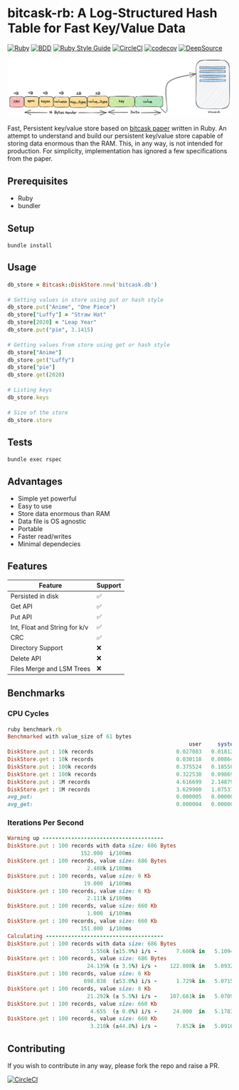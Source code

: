 # bitcask-rb: A Log-Structured Hash Table for Fast Key/Value Data

[![Ruby](https://img.shields.io/badge/ruby-3.1.1-brightgreen)](https://www.ruby-lang.org/en/)
[![BDD](https://img.shields.io/badge/rspec-3.1-green)](https://rspec.info/)
[![Ruby Style Guide](https://img.shields.io/badge/code%20style-rubocop-red)](https://github.com/rubocop/rubocop)
[![CircleCI](https://dl.circleci.com/status-badge/img/gh/dineshgowda24/bitcask-rb/tree/main.svg?style=shield)](https://dl.circleci.com/status-badge/redirect/gh/dineshgowda24/bitcask-rb/tree/main)
[![codecov](https://codecov.io/gh/dineshgowda24/bitcask-rb/branch/main/graph/badge.svg?token=HY8IQSEKCA)](https://codecov.io/gh/dineshgowda24/bitcask-rb)
[![DeepSource](https://deepsource.io/gh/dineshgowda24/bitcask-rb.svg/?label=active+issues&token=aISrLFG-Rwka_9MMiZixX_NT)](https://deepsource.io/gh/dineshgowda24/bitcask-rb/?ref=repository-badge)

<img src="image.png"/>

Fast, Persistent key/value store based on [bitcask paper](https://riak.com/assets/bitcask-intro.pdf) written in Ruby.
An attempt to understand and build our persistent key/value store capable of storing data enormous than the RAM. This, in any way, is not intended for production. For simplicity, implementation has ignored a few specifications from the paper.

## Prerequisites

- Ruby
- bundler

## Setup

```shell
bundle install
```

## Usage

```ruby
db_store = Bitcask::DiskStore.new('bitcask.db')

# Setting values in store using put or hash style
db_store.put("Anime", "One Piece")
db_store["Luffy"] = "Straw Hat"
db_store[2020] = "Leap Year"
db_store.put("pie", 3.1415)

# Getting values from store using get or hash style
db_store["Anime"]
db_store.get("Luffy")
db_store["pie"]
db_store.get(2020)

# Listing keys
db_store.keys

# Size of the store
db_store.store
```

## Tests

```shell
bundle exec rspec
```

## Advantages

- Simple yet powerful
- Easy to use
- Store data enormous than RAM
- Data file is OS agnostic
- Portable
- Faster read/writes
- Minimal dependecies

## Features

| Feature                               | Support            |
|---------------------------------------|--------------------|
| Persisted in disk                     | :white_check_mark: |
| Get API                               | :white_check_mark: |
| Put API                               | :white_check_mark: |
| Int, Float and String for k/v         | :white_check_mark: |
| CRC                                   | :white_check_mark: |
| Directory Support                     | :x:                |
| Delete API                            | :x:                |
| Files Merge and LSM Trees             | :x:                |

## Benchmarks

### CPU Cycles

```ruby
ruby benchmark.rb
Benchmarked with value_size of 61 bytes
                                                         user     system      total        real
DiskStore.put : 10k records                          0.027083   0.018129   0.045212 (  0.045279)
DiskStore.get : 10k records                          0.030118   0.008643   0.038761 (  0.038883)
DiskStore.put : 100k records                         0.375524   0.185587   0.561111 (  0.563386)
DiskStore.get : 100k records                         0.322530   0.098692   0.421222 (  0.422358)
DiskStore.put : 1M records                           4.616699   2.148791   6.765490 (  6.807430)
DiskStore.get : 1M records                           3.629900   1.075376   4.705276 (  4.715082)
avg_put:                                             0.000005   0.000002   0.000007 (  0.000007)
avg_get:                                             0.000004   0.000001   0.000005 (  0.000005)
```

### Iterations Per Second

```ruby
Warming up --------------------------------------
DiskStore.put : 100 records with data size: 686 Bytes
                       152.000  i/100ms
DiskStore.get : 100 records, value size: 686 Bytes
                         2.408k i/100ms
DiskStore.put : 100 records, value size: 6 Kb
                        19.000  i/100ms
DiskStore.get : 100 records, value size: 6 Kb
                         2.111k i/100ms
DiskStore.put : 100 records, value size: 660 Kb
                         1.000  i/100ms
DiskStore.get : 100 records, value size: 660 Kb
                       151.000  i/100ms
Calculating -------------------------------------
DiskStore.put : 100 records with data size: 686 Bytes
                          1.556k (±15.9%) i/s -      7.600k in   5.109423s
DiskStore.get : 100 records, value size: 686 Bytes
                         24.139k (± 3.5%) i/s -    122.808k in   5.093243s
DiskStore.put : 100 records, value size: 6 Kb
                        698.038  (±53.0%) i/s -      1.729k in   5.071598s
DiskStore.get : 100 records, value size: 6 Kb
                         21.292k (± 5.5%) i/s -    107.661k in   5.070935s
DiskStore.put : 100 records, value size: 660 Kb
                          4.655  (± 0.0%) i/s -     24.000  in   5.178317s
DiskStore.get : 100 records, value size: 660 Kb
                          3.218k (±44.8%) i/s -      7.852k in   5.091646s
```

## Contributing

If you wish to contribute in any way, please fork the repo and raise a PR.

[![CircleCI](https://dl.circleci.com/insights-snapshot/gh/dineshgowda24/bitcask-rb/main/workflow/badge.svg?window=30d)](https://app.circleci.com/insights/github/dineshgowda24/bitcask-rb/workflows/workflow/overview?branch=main&reporting-window=last-30-days&insights-snapshot=true)